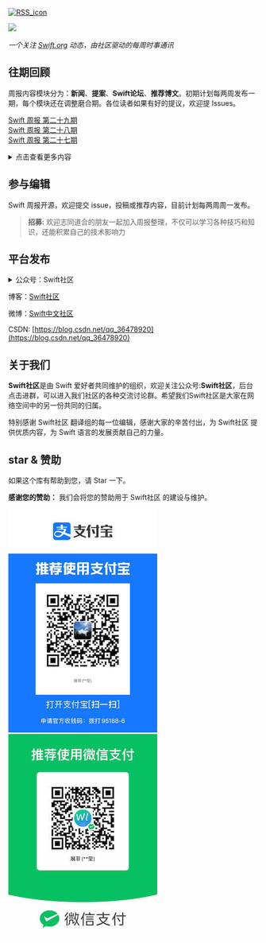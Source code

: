[![RSS_icon](https://img.shields.io/badge/RSS-Atom-orange)](https://github.com/SwiftCommunityRes/SwiftWeekly/releases.atom)

![](https://user-images.githubusercontent.com/24238160/138631090-e34763aa-7ed8-4b9a-8e02-4fa56d55b045.png)

*一个关注 [Swift.org](https://swift.org) 动态，由社区驱动的每周时事通讯*

## 往期回顾

周报内容模块分为：**新闻**、**提案**、**Swift论坛**、**推荐博文**。初期计划每两周发布一期，每个模块还在调整磨合期。各位读者如果有好的提议，欢迎提 Issues。

<a href="https://mp.weixin.qq.com/s/ScrIQkzrvtva3WiYY34ueg">Swift 周报 第二十九期</a></br>
<a href="https://mp.weixin.qq.com/s/_i0AKBgSJ3sHjcm96aafQQ">Swift 周报 第二十八期</a></br>
<a href="https://mp.weixin.qq.com/s/n5mwkxIxAlpaHYLZ0bzE8Q">Swift 周报 第二十七期</a></br>


<details>
<summary>点击查看更多内容</summary>
	<a href="https://mp.weixin.qq.com/s/Z8McHw-NZIVxr8v-uLmaSA">Swift 周报 第二十六期</a></br>
	<a href="https://mp.weixin.qq.com/s/b0roIdRwBOSen_LfgXysDQ">Swift 周报 第二十五期</a></br>
	<a href="https://mp.weixin.qq.com/s/s2j1stz2etbydS9AXUCyJw">Swift 周报 第二十四期</a></br>
	<a href="https://mp.weixin.qq.com/s/EOYSmYKwweOeXEQcO-sEOg">Swift 周报 第二十三期</a></br>
	<a href="https://mp.weixin.qq.com/s/DC3ygy2ZvEp6iYBTghhbPg">Swift 周报 第二十二期</a></br>
	<a href="https://mp.weixin.qq.com/s/nYCcAmv1Jl3iz9fZKqEGHg">Swift 周报 第二十一期</a></br>
	<a href="https://mp.weixin.qq.com/s/8zvM337Q8mV6yuNrWDWuEQ">Swift 周报 第二十期</a></br>
	<a href="https://mp.weixin.qq.com/s/lWS6Xfw4UyGH0YDRfmrRkw">Swift 周报 第十九期</a></br>
	<a href="https://mp.weixin.qq.com/s/2iML-PGaNKabxMiQtGwQdg">Swift 周报 第十八期</a></br>
	<a href="https://mp.weixin.qq.com/s/F6spkdjibMZTLmAonqdogg">Swift 周报 第十七期</a></br>
	<a href="https://mp.weixin.qq.com/s/_igJkQdGWEGSfbDmVL9bbg">Swift 周报 第十六期</a></br>
	<a href="https://mp.weixin.qq.com/s/x-ufc5MauRGfoY571WePFA">Swift 周报 第十五期</a></br>
	<a href="https://mp.weixin.qq.com/s/ZSOX_pW2Krwea0tgl0ufHQ">Swift 周报 第十四期</a></br>
	<a href="https://mp.weixin.qq.com/s/aoEL9z6U9jq7X_rqecKcuw">Swift 周报 第十三期</a></br>
	<a href="https://mp.weixin.qq.com/s/IXP8PNT4aoCnyB-V2qMY_Q">Swift 周报 第十二期</a></br>
	<a href="https://mp.weixin.qq.com/s/i5a-jhRRdf36KUNRoMX_8w">Swift 周报 第十一期</a></br>
	<a href="https://mp.weixin.qq.com/s/npUMmAzYjzThEjrf0jJ4GQ">Swift 周报 第十期</a></br>
	<a href="https://mp.weixin.qq.com/s/fMwDE84PtABwztw3urS5vg">Swift 周报 第九期</a></br>
	<a href="https://mp.weixin.qq.com/s/XetoqCGTDS6G3myjW5nhng">Swift 周报 第八期</a></br>
	<a href="https://mp.weixin.qq.com/s/idN74HFRIH_pybqWp9bBbQ">Swift 周报 第七期</a></br>
	<a href="https://mp.weixin.qq.com/s/96DZ0RssbVF2O6DB2Qa2VA">Swift 周报 第六期</a></br>
	<a href="https://mp.weixin.qq.com/s/b1bImED_6tkTDgiyB0gtqQ">Swift 周报 第五期</a></br>
	<a href="https://mp.weixin.qq.com/s/gihqifb6ZxtYvKE2vpPGhA">Swift 周报 第四期</a></br>
	<a href="https://mp.weixin.qq.com/s/lfACN_HumkqORNhFIKcQ8g">Swift 周报 第三期</a></br>
	<a href="https://mp.weixin.qq.com/s/-DfgcUTHnBVNdrkkAme90Q">Swift 周报 第二期</a></br>
	<a href="https://mp.weixin.qq.com/s/xYVPR2FKuHn8Vy00ZsLHcg">Swift 周报 第一期</a>
</details>

## 参与编辑

Swift 周报开源，欢迎提交 issue，投稿或推荐内容，目前计划每两周周一发布。

>**招募:** 欢迎志同道合的朋友一起加入周报整理，不仅可以学习各种技巧和知识，还能积累自己的技术影响力

## 平台发布

<details><summary>公众号：Swift社区</summary><p><img src="https://raw.githubusercontent.com/SwiftCommunityRes/image/main/Swift/132703149-34121c6c-fd18-491c-a697-58a0fabf3060.png"></p></details>

博客：[Swift社区](https://fanbaoying.github.io)

微博：[Swift中文社区](https://weibo.com/u/7711465033)

CSDN: [https://blog.csdn.net/qq_36478920](https://blog.csdn.net/qq_36478920)


## 关于我们

**Swift社区**是由 Swift 爱好者共同维护的组织，欢迎关注公众号:**Swift社区**，后台点击进群，可以进入我们社区的各种交流讨论群。希望我们Swift社区是大家在网络空间中的另一份共同的归属。

特别感谢 Swift社区 翻译组的每一位编辑，感谢大家的辛苦付出，为 Swift社区 提供优质内容，为 Swift 语言的发展贡献自己的力量。

## star & 赞助

如果这个库有帮助到您，请 Star 一下。

**感谢您的赞助：** 我们会将您的赞助用于 Swift社区 的建设与维护。

![](https://github.com/SwiftCommunityRes/article-ios/blob/main/Assets/swift-alipay.png?raw=true) ![](https://github.com/SwiftCommunityRes/article-ios/raw/main/Assets/swift-wechat.png)
